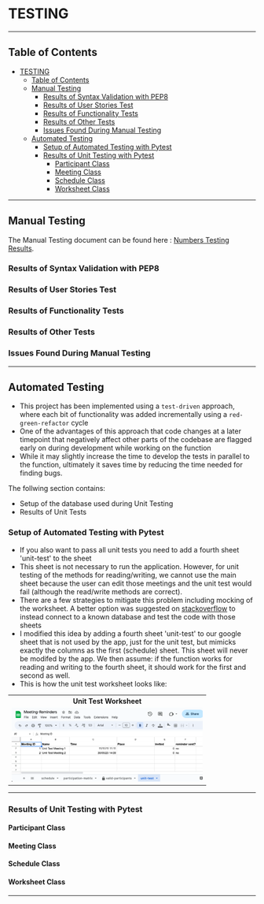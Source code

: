 # TESTING 

---
## Table of Contents 

- [TESTING](#testing)
  - [Table of Contents](#table-of-contents)
  - [Manual Testing](#manual-testing)
    - [Results of Syntax Validation with PEP8](#results-of-syntax-validation-with-pep8)
    - [Results of User Stories Test](#results-of-user-stories-test)
    - [Results of Functionality Tests](#results-of-functionality-tests)
    - [Results of Other Tests](#results-of-other-tests)
    - [Issues Found During Manual Testing](#issues-found-during-manual-testing)
  - [Automated Testing](#automated-testing)
    - [Setup of Automated Testing with Pytest](#setup-of-automated-testing-with-pytest)
    - [Results of Unit Testing with Pytest](#results-of-unit-testing-with-pytest)
      - [Participant Class](#participant-class)
      - [Meeting Class](#meeting-class)
      - [Schedule Class](#schedule-class)
      - [Worksheet Class](#worksheet-class)


--- 

## Manual Testing


The Manual Testing document can be found here : [Numbers Testing Results](./assets/documentation/Manual-Testing-Results.numbers).

### Results of Syntax Validation with PEP8

### Results of User Stories Test 

### Results of Functionality Tests

### Results of Other Tests

### Issues Found During Manual Testing

--- 

## Automated Testing

- This project has been implemented using a `test-driven` approach, where each bit of functionality was added incrementally using a `red-green-refactor` cycle 
- One of the advantages of this approach that code changes at a later timepoint that negatively affect other parts of the codebase are flagged early on during development while working on the function 
- While it may slightly increase the time to develop the tests in parallel to the function, ultimately it saves time by reducing the time needed for finding bugs.

The follwing section contains: 
  - Setup of the database used during Unit Testing
  - Results of Unit Tests 

### Setup of Automated Testing with Pytest

- If you also want to pass all unit tests you need to add a fourth sheet 'unit-test' to the sheet
- This sheet is not necessary to run the application. However, for unit testing of the methods for reading/writing, we cannot use the main sheet because the user can edit those meetings and the unit test would fail (although the read/write methods are correct). 
- There are a few strategies to mitigate this problem including mocking of the worksheet. A better option was suggested on [stackoverflow]( https://stackoverflow.com/questions/1217736/how-to-write-unit-tests-for-database-calls) to instead connect to a known database and test the code with those sheets
- I modified this idea by adding a fourth sheet 'unit-test' to our google sheet that is not used by the app, just for the unit test, but mimicks exactly the columns as the first (schedule) sheet. This sheet will never be modifed by the app. We then assume: if the function works for reading and writing to the fourth sheet, it should work for the first and second as well.
- This is how the unit test worksheet looks like:

<table style='width:80%'>
    <tr>
        <th style='text-align:center'>Unit Test Worksheet</th>
    </tr>
    <tr>
       <td> <img src="./assets/images/sheet-unit-test.png"; alt="example of the  worksheet to test the read/write functions of the unit test" >  </td>
    </tr>
</table>

--- 
### Results of Unit Testing with Pytest 

#### Participant Class

#### Meeting Class 

#### Schedule Class 

#### Worksheet Class 


-----
